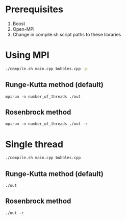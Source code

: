 # Prerequisites
1. Boost
2. Open-MPI
3. Change in compile.sh script paths to these libraries

# Using MPI
```bash
./compile.sh main.cpp bubbles.cpp -p
```
## Runge-Kutta method (default)
```
mpirun -n number_of_threads ./out 
```
## Rosenbrock method
```
mpirun -n number_of_threads ./out -r
```

# Single thread
```bash
./compile.sh main.cpp bubbles.cpp
```
## Runge-Kutta method (default)
```
./out
```
## Rosenbrock method
```
./out -r
```